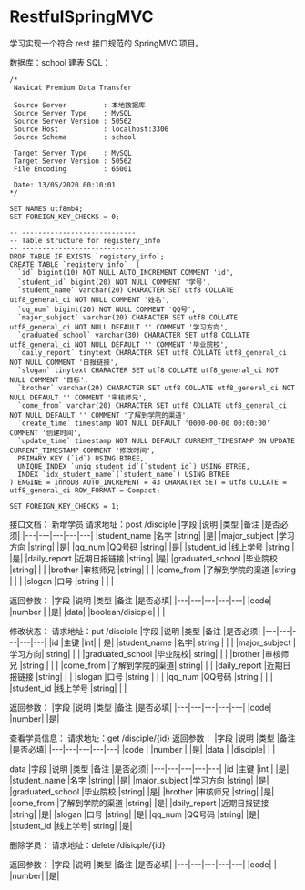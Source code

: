 # RestfulSpringMVC
学习实现一个符合 rest 接口规范的 SpringMVC 项目。

数据库：school
建表 SQL：
```
/*
 Navicat Premium Data Transfer

 Source Server         : 本地数据库
 Source Server Type    : MySQL
 Source Server Version : 50562
 Source Host           : localhost:3306
 Source Schema         : school

 Target Server Type    : MySQL
 Target Server Version : 50562
 File Encoding         : 65001

 Date: 13/05/2020 00:10:01
*/

SET NAMES utf8mb4;
SET FOREIGN_KEY_CHECKS = 0;

-- ----------------------------
-- Table structure for registery_info
-- ----------------------------
DROP TABLE IF EXISTS `registery_info`;
CREATE TABLE `registery_info`  (
  `id` bigint(10) NOT NULL AUTO_INCREMENT COMMENT 'id',
  `student_id` bigint(20) NOT NULL COMMENT '学号',
  `student_name` varchar(20) CHARACTER SET utf8 COLLATE utf8_general_ci NOT NULL COMMENT '姓名',
  `qq_num` bigint(20) NOT NULL COMMENT 'QQ号',
  `major_subject` varchar(20) CHARACTER SET utf8 COLLATE utf8_general_ci NOT NULL DEFAULT '' COMMENT '学习方向',
  `graduated_school` varchar(30) CHARACTER SET utf8 COLLATE utf8_general_ci NOT NULL DEFAULT '' COMMENT '毕业院校',
  `daily_report` tinytext CHARACTER SET utf8 COLLATE utf8_general_ci NOT NULL COMMENT '日报链接',
  `slogan` tinytext CHARACTER SET utf8 COLLATE utf8_general_ci NOT NULL COMMENT '目标',
  `brother` varchar(20) CHARACTER SET utf8 COLLATE utf8_general_ci NOT NULL DEFAULT '' COMMENT '审核师兄',
  `come_from` varchar(20) CHARACTER SET utf8 COLLATE utf8_general_ci NOT NULL DEFAULT '' COMMENT '了解到学院的渠道',
  `create_time` timestamp NOT NULL DEFAULT '0000-00-00 00:00:00' COMMENT '创建时间',
  `update_time` timestamp NOT NULL DEFAULT CURRENT_TIMESTAMP ON UPDATE CURRENT_TIMESTAMP COMMENT '修改时间',
  PRIMARY KEY (`id`) USING BTREE,
  UNIQUE INDEX `uniq_student_id`(`student_id`) USING BTREE,
  INDEX `idx_student_name`(`student_name`) USING BTREE
) ENGINE = InnoDB AUTO_INCREMENT = 43 CHARACTER SET = utf8 COLLATE = utf8_general_ci ROW_FORMAT = Compact;

SET FOREIGN_KEY_CHECKS = 1;
```

接口文档：
新增学员
请求地址：post  /disciple
|字段	|说明	|类型	|备注	|是否必须|
|---|---|---|---|---|
|student_name	|名字	|string|		|是|
|major_subject	|学习方向	|string|		|是|
|qq_num	|QQ号码	|string|		|是|
|student_id	|线上学号	|string	|	|是|
|daily_report	|近期日报链接	|string|		|是|
|graduated_school	|毕业院校	|string|		|  |
|brother	|审核师兄	|string|		|  |
|come_from	|了解到学院的渠道	|string	|	|  |
|slogan	|口号	|string	|	|  |

返回参数：
|字段	|说明	|类型	|备注	|是否必填|
|---|---|---|---|---|
|code|	|number	|	|是|
|data|	|boolean/disicple| | |


修改状态：
请求地址：put /disciple
|字段	|说明	|类型	|备注	|是否必须|
|---|---|---|---|---|
|id	|主键	|int|	|	是|
|student_name	|名字|	string	|	| |
|major_subject	|学习方向|	string|	|	|
|graduated_school	|毕业院校|	string|	|	|
|brother	|审核师兄	|string	|	| |
|come_from	|了解到学院的渠道|	string|		| |
|daily_report	|近期日报链接	|string|	|	|
|slogan	|口号	|string	|	| |
|qq_num	|QQ号码	|string	|	|  |
|student_id	|线上学号	|string|	| |	

返回参数：
|字段	|说明	|类型	|备注	|是否必填|
|---|---|---|---|---|
|code|	|number|	|是|

查看学员信息：
请求地址：get /disciple/{id}
返回参数：
|字段	|说明	|类型	|备注	|是否必填|
|---|---|---|---|---|
|code	|	|number	|	|是|
|data	|	|disciple|	|	|

data
|字段	|说明	|类型	|备注	|是否必须|
|---|---|---|---|---|
|id	|主键	|int	|	|是|
|student_name	|名字	|string|		|是|
|major_subject	|学习方向	|string|		|是|
|graduated_school	|毕业院校	|string|		|是|
|brother	|审核师兄	|string|		|是|
|come_from	|了解到学院的渠道	|string|		|是|
|daily_report	|近期日报链接	|string|		|是|
|slogan	|口号	|string|		|是|
|qq_num	|QQ号码	|string|		|是|
|student_id	|线上学号|	string|		|是|

删除学员：
请求地址：delete /disicple/{id}

返回参数：
|字段	|说明	|类型	|备注	|是否必填|
|---|---|---|---|---|
|code|	|	|number|		|是|


